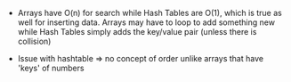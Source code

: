 - Arrays have O(n) for search while Hash Tables are O(1), which is true as well for inserting data. Arrays may have to loop to add something new while Hash Tables simply adds the key/value pair (unless there is collision)

- Issue with hashtable => no concept of order unlike arrays that have 'keys' of numbers